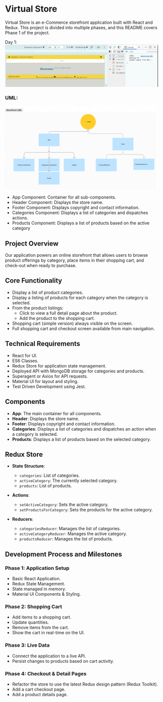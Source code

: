 # Virtual Store

Virtual Store is an e-Commerce storefront application built with React and Redux. This project is divided into multiple phases, and this README covers Phase 1 of the project.

Day 1: 
![alt text](image.png)


### UML: 
![alt text](img/UML.png)


- App Component: Container for all sub-components.
- Header Component: Displays the store name.
- Footer Component: Displays copyright and contact information.
- Categories Component: Displays a list of categories and dispatches actions.
- Products Component: Displays a list of products based on the active category

## Project Overview

Our application powers an online storefront that allows users to browse product offerings by category, place items in their shopping cart, and check-out when ready to purchase.

## Core Functionality

- Display a list of product categories.
- Display a listing of products for each category when the category is selected.
- From the product listings:
  - Click to view a full detail page about the product.
  - Add the product to the shopping cart.
- Shopping cart (simple version) always visible on the screen.
- Full shopping cart and checkout screen available from main navigation.

## Technical Requirements

- React for UI.
- ES6 Classes.
- Redux Store for application state management.
- Deployed API with MongoDB storage for categories and products.
- Superagent or Axios for API requests.
- Material UI for layout and styling.
- Test Driven Development using Jest.

## Components

- **App**: The main container for all components.
- **Header**: Displays the store name.
- **Footer**: Displays copyright and contact information.
- **Categories**: Displays a list of categories and dispatches an action when a category is selected.
- **Products**: Displays a list of products based on the selected category.

## Redux Store

- **State Structure**:
  - `categories`: List of categories.
  - `activeCategory`: The currently selected category.
  - `products`: List of products.

- **Actions**:
  - `setActiveCategory`: Sets the active category.
  - `setProductsForCategory`: Sets the products for the active category.

- **Reducers**:
  - `categoriesReducer`: Manages the list of categories.
  - `activeCategoryReducer`: Manages the active category.
  - `productsReducer`: Manages the list of products.

## Development Process and Milestones

### Phase 1: Application Setup

- Basic React Application.
- Redux State Management.
- State managed in memory.
- Material UI Components & Styling.

### Phase 2: Shopping Cart

- Add items to a shopping cart.
- Update quantities.
- Remove items from the cart.
- Show the cart in real-time on the UI.

### Phase 3: Live Data

- Connect the application to a live API.
- Persist changes to products based on cart activity.

### Phase 4: Checkout & Detail Pages

- Refactor the store to use the latest Redux design pattern (Redux Toolkit).
- Add a cart checkout page.
- Add a product details page.
